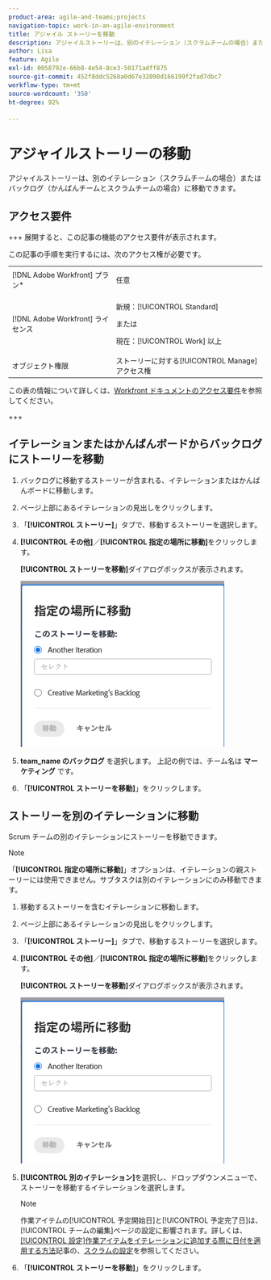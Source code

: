 ```yaml
---
product-area: agile-and-teams;projects
navigation-topic: work-in-an-agile-environment
title: アジャイル ストーリーを移動
description: アジャイルストーリーは、別のイテレーション（スクラムチームの場合）またはバックログ（かんばんチームとスクラムチームの場合）に移動できます。
author: Lisa
feature: Agile
exl-id: 0058792e-66b8-4e54-8ce3-50171adff875
source-git-commit: 452f8ddc5268a0d67e32090d166199f2fad7dbc7
workflow-type: tm+mt
source-wordcount: '350'
ht-degree: 92%

---
```


# アジャイルストーリーの移動

アジャイルストーリーは、別のイテレーション（スクラムチームの場合）またはバックログ（かんばんチームとスクラムチームの場合）に移動できます。

## アクセス要件

+++ 展開すると、この記事の機能のアクセス要件が表示されます。

この記事の手順を実行するには、次のアクセス権が必要です。

<table style="table-layout:auto"> 
 <col> 
 </col> 
 <col> 
 </col> 
 <tbody> 
  <tr> 
   <td role="rowheader">[!DNL Adobe Workfront] プラン*</td> 
   <td> <p>任意</p> </td> 
  </tr> 
  <tr> 
   <td role="rowheader">[!DNL Adobe Workfront] ライセンス</td> 
   <td> <p>新規：[!UICONTROL Standard]</p> 
   または
   <p>現在：[!UICONTROL Work] 以上</p> </td> 
  </tr>
  <tr> 
   <td role="rowheader">オブジェクト権限</td> 
   <td>ストーリーに対する[!UICONTROL Manage]アクセス権</td> 
  </tr> 
 </tbody> 
</table>

この表の情報について詳しくは、[Workfront ドキュメントのアクセス要件](/help/quicksilver/administration-and-setup/add-users/access-levels-and-object-permissions/access-level-requirements-in-documentation.md)を参照してください。

+++

## イテレーションまたはかんばんボードからバックログにストーリーを移動

1. バックログに移動するストーリーが含まれる、イテレーションまたはかんばんボードに移動します。
1. ページ上部にあるイテレーションの見出しをクリックします。
1. 「**[!UICONTROL ストーリー]**」タブで、移動するストーリーを選択します。
1. **[!UICONTROL その他]**／**[!UICONTROL 指定の場所に移動]**&#x200B;をクリックします。

   **[!UICONTROL ストーリーを移動]**&#x200B;ダイアログボックスが表示されます。

   ![ストーリーを移動ダイアログ](assets/iteration-story-move.png)

1. **team_name のバックログ** を選択します。
上記の例では、チーム名は **マーケティング** です。

1. 「**[!UICONTROL ストーリーを移動]**」をクリックします。

## ストーリーを別のイテレーションに移動

Scrum チームの別のイテレーションにストーリーを移動できます。

>[!NOTE]
>
>「**[!UICONTROL 指定の場所に移動]**」オプションは、イテレーションの親ストーリーには使用できません。サブタスクは別のイテレーションにのみ移動できます。

1. 移動するストーリーを含むイテレーションに移動します。
1. ページ上部にあるイテレーションの見出しをクリックします。
1. 「**[!UICONTROL ストーリー]**」タブで、移動するストーリーを選択します。
1. **[!UICONTROL その他]**／**[!UICONTROL 指定の場所に移動]**&#x200B;をクリックします。

   **[!UICONTROL ストーリーを移動]**&#x200B;ダイアログボックスが表示されます。

   ![ストーリーを移動ダイアログ](assets/iteration-story-move.png)

1. **[!UICONTROL 別のイテレーション]**&#x200B;を選択し、ドロップダウンメニューで、ストーリーを移動するイテレーションを選択します。

   >[!NOTE]
   >
   >作業アイテムの[!UICONTROL 予定開始日]と[!UICONTROL 予定完了日]は、[!UICONTROL チームの編集]ページの設定に影響されます。詳しくは、[[!UICONTROL 設定]作業アイテムをイテレーションに追加する際に日付を適用する方法](../../agile/get-started-with-agile-in-workfront/configure-scrum.md#configure-how-dates-are-applied-when-adding-work-items-to-an-iteration)記事の、[スクラムの設定](../../agile/get-started-with-agile-in-workfront/configure-scrum.md)を参照してください。

1. 「**[!UICONTROL ストーリーを移動]**」をクリックします。
